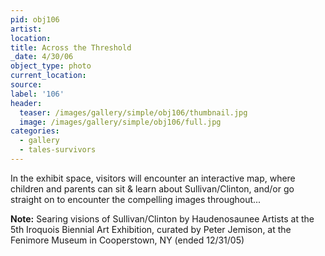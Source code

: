 ```yaml
---
pid: obj106
artist:
location:
title: Across the Threshold
_date: 4/30/06
object_type: photo
current_location:
source:
label: '106'
header:
  teaser: /images/gallery/simple/obj106/thumbnail.jpg
  image: /images/gallery/simple/obj106/full.jpg
categories:
  - gallery
  - tales-survivors  
---
```

In the exhibit space, visitors will encounter an interactive map, where children and parents can sit & learn about Sullivan/Clinton, and/or go straight on to encounter the compelling images throughout...

**Note:**
Searing visions of Sullivan/Clinton by Haudenosaunee Artists at the 5th Iroquois Biennial Art Exhibition, curated by Peter Jemison, at the Fenimore Museum in Cooperstown, NY (ended 12/31/05)

